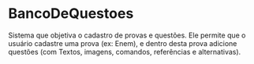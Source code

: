 # BancoDeQuestoes
Sistema que objetiva o cadastro de provas e questões. Ele permite que o usuário cadastre uma prova (ex: Enem), e dentro desta prova adicione questões (com Textos, imagens, comandos, referências e alternativas).

